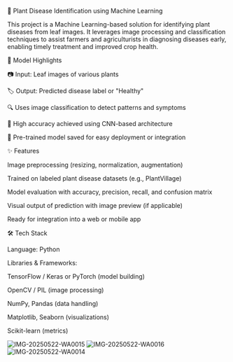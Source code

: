 🌿 Plant Disease Identification using Machine Learning

This project is a Machine Learning-based solution for identifying plant diseases from leaf images. It leverages image processing and classification techniques to assist farmers and agriculturists in diagnosing diseases early, enabling timely treatment and improved crop health.

🧠 Model Highlights

📷 Input: Leaf images of various plants

🏷️ Output: Predicted disease label or "Healthy"

🔍 Uses image classification to detect patterns and symptoms

🎯 High accuracy achieved using CNN-based architecture

💾 Pre-trained model saved for easy deployment or integration

✨ Features

Image preprocessing (resizing, normalization, augmentation)

Trained on labeled plant disease datasets (e.g., PlantVillage)

Model evaluation with accuracy, precision, recall, and confusion matrix

Visual output of prediction with image preview (if applicable)

Ready for integration into a web or mobile app

🛠️ Tech Stack

Language: Python

Libraries & Frameworks:

TensorFlow / Keras or PyTorch (model building)

OpenCV / PIL (image processing)

NumPy, Pandas (data handling)

Matplotlib, Seaborn (visualizations)

Scikit-learn (metrics)

![IMG-20250522-WA0015](https://github.com/user-attachments/assets/bbf8b539-f704-4628-9cf2-0c896e57bb46)
![IMG-20250522-WA0016](https://github.com/user-attachments/assets/a8757a5c-a254-478d-a8dd-09b165bcbf12)
![IMG-20250522-WA0014](https://github.com/user-attachments/assets/0a583614-f92e-4a1d-bff9-f81fd63de3be)
